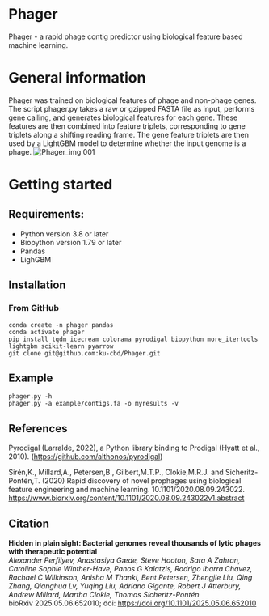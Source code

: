 # Phager

Phager - a rapid phage contig predictor using biological feature based machine learning. 

# General information
Phager was trained on biological features of phage and non-phage genes. The script phager.py takes a raw or gzipped FASTA file as input, performs gene calling, and generates biological features for each gene. These features are then combined into feature triplets, corresponding to gene triplets along a shifting reading frame. The gene feature triplets are then used by a LightGBM model to determine whether the input genome is a phage.
![Phager_img 001](https://github.com/user-attachments/assets/69961a06-c552-4315-a08c-b563a1dad561)



# Getting started 
## Requirements: 

- Python version 3.8 or later
- Biopython version 1.79 or later
- Pandas
- LighGBM


## Installation 
### From GitHub

```
conda create -n phager pandas
conda activate phager
pip install tqdm icecream colorama pyrodigal biopython more_itertools lightgbm scikit-learn pyarrow
git clone git@github.com:ku-cbd/Phager.git 

```

## Example

```
phager.py -h
phager.py -a example/contigs.fa -o myresults -v
```
## References

Pyrodigal (Larralde, 2022), a Python library binding to Prodigal (Hyatt et al., 2010). (https://github.com/althonos/pyrodigal)

Sirén,K., Millard,A., Petersen,B., Gilbert,M.T.P., Clokie,M.R.J. and Sicheritz-Pontén,T. (2020) Rapid discovery of novel prophages using biological feature engineering and machine learning. 10.1101/2020.08.09.243022. https://www.biorxiv.org/content/10.1101/2020.08.09.243022v1.abstract

## Citation

**Hidden in plain sight: Bacterial genomes reveal thousands of lytic phages with therapeutic potential**\
*Alexander Perfilyev, Anastasiya Gæde, Steve Hooton, Sara A Zahran, Caroline Sophie Winther-Have, Panos G Kalatzis, Rodrigo Ibarra Chavez, Rachael C Wilkinson, Anisha M Thanki, Bent Petersen, Zhengjie Liu, Qing Zhang, Qianghua Lv, Yuqing Liu, Adriano Gigante, Robert J Atterbury, Andrew Millard, Martha Clokie, Thomas Sicheritz-Pontén*\
bioRxiv 2025.05.06.652010; doi: https://doi.org/10.1101/2025.05.06.652010
